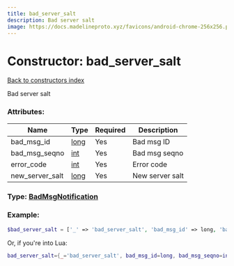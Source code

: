 ```yaml
---
title: bad_server_salt
description: Bad server salt
image: https://docs.madelineproto.xyz/favicons/android-chrome-256x256.png
---
```

# Constructor: bad\_server\_salt  
[Back to constructors index](index.md)



Bad server salt

### Attributes:

| Name     |    Type       | Required | Description |
|----------|---------------|----------|-------------|
|bad\_msg\_id|[long](../types/long.md) | Yes|Bad msg ID|
|bad\_msg\_seqno|[int](../types/int.md) | Yes|Bad msg seqno|
|error\_code|[int](../types/int.md) | Yes|Error code|
|new\_server\_salt|[long](../types/long.md) | Yes|New server salt|



### Type: [BadMsgNotification](../types/BadMsgNotification.md)


### Example:

```php
$bad_server_salt = ['_' => 'bad_server_salt', 'bad_msg_id' => long, 'bad_msg_seqno' => int, 'error_code' => int, 'new_server_salt' => long];
```  


Or, if you're into Lua:

```lua
bad_server_salt={_='bad_server_salt', bad_msg_id=long, bad_msg_seqno=int, error_code=int, new_server_salt=long}

```



